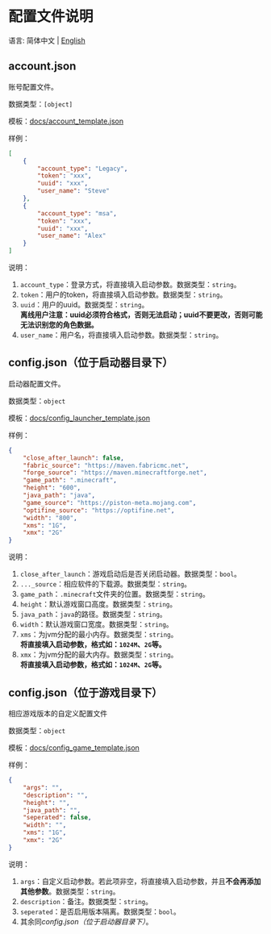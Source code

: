 # 配置文件说明
语言: 简体中文 | [English](config_en.md)

## account.json
账号配置文件。

数据类型：`[object]`

模板：[docs/account_template.json](account_template.json)

样例：
```json
[
    {
        "account_type": "Legacy",
        "token": "xxx",
        "uuid": "xxx",
        "user_name": "Steve"
    }, 
    {
        "account_type": "msa",
        "token": "xxx",
        "uuid": "xxx",
        "user_name": "Alex"
    }
]
```
说明：
1. `account_type`：登录方式，将直接填入启动参数。数据类型：`string`。
2. `token`：用户的token，将直接填入启动参数。数据类型：`string`。
3. `uuid`：用户的uuid。数据类型：`string`。  
**离线用户注意：uuid必须符合格式，否则无法启动；uuid不要更改，否则可能无法识别您的角色数据。**
4. `user_name`：用户名，将直接填入启动参数。数据类型：`string`。

## config.json（位于启动器目录下）
启动器配置文件。

数据类型：`object`

模板：[docs/config_launcher_template.json](config_launcher_template.json)

样例：
```json
{
    "close_after_launch": false,
    "fabric_source": "https://maven.fabricmc.net",
    "forge_source": "https://maven.minecraftforge.net",
    "game_path": ".minecraft",
    "height": "600",
    "java_path": "java",
    "game_source": "https://piston-meta.mojang.com",
    "optifine_source": "https://optifine.net",
    "width": "800",
    "xms": "1G", 
    "xmx": "2G"
}
```

说明：
1. `close_after_launch`：游戏启动后是否关闭启动器。数据类型：`bool`。
2. `..._source`：相应软件的下载源。数据类型：`string`。
3. `game_path`：`.minecraft`文件夹的位置。数据类型：`string`。
4. `height`：默认游戏窗口高度。数据类型：`string`。
5. `java_path`：`java`的路径。数据类型：`string`。
6. `width`：默认游戏窗口宽度。数据类型：`string`。
7. `xms`：为jvm分配的最小内存。数据类型：`string`。  
**将直接填入启动参数，格式如：`1024M`、`2G`等。**
8. `xmx`：为jvm分配的最大内存。数据类型：`string`。  
**将直接填入启动参数，格式如：`1024M`、`2G`等。**

## config.json（位于游戏目录下）
相应游戏版本的自定义配置文件

数据类型：`object`

模板：[docs/config_game_template.json](config_game_template.json)

样例：
```json
{
    "args": "",
    "description": "",
    "height": "",
    "java_path": "",
    "seperated": false,
    "width": "",
    "xms": "1G",
    "xmx": "2G"
}
```
说明：
1. `args`：自定义启动参数。若此项非空，将直接填入启动参数，并且**不会再添加其他参数**。数据类型：`string`。
2. `description`：备注。数据类型：`string`。
3. `seperated`：是否启用版本隔离。数据类型：`bool`。
4. 其余同*config.json（位于启动器目录下）*。

